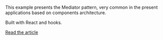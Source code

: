 This example presents the Mediator pattern, very common in the present applications based on components architecture.

Built with React and hooks.

[Read the article](https://pkonieczniak-blog.com/notes/mediator-pattern)
